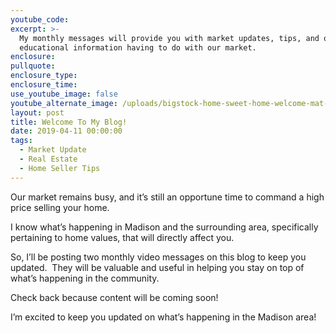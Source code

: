 ```yaml
---
youtube_code:
excerpt: >-
  My monthly messages will provide you with market updates, tips, and other
  educational information having to do with our market.
enclosure:
pullquote:
enclosure_type:
enclosure_time:
use_youtube_image: false
youtube_alternate_image: /uploads/bigstock-home-sweet-home-welcome-mat-m-235686472.jpg
layout: post
title: Welcome To My Blog!
date: 2019-04-11 00:00:00
tags:
  - Market Update
  - Real Estate
  - Home Seller Tips
---
```


Our market remains busy, and it’s still an opportune time to command a high price selling your home.

I know what’s happening in Madison and the surrounding area, specifically pertaining to home values, that will directly affect you.

So, I’ll be posting two monthly video messages on this blog to keep you updated. &nbsp;They will be valuable and useful in helping you stay on top of what’s happening in the community.

Check back because content will be coming soon!

I’m excited to keep you updated on what’s happening in the Madison area!